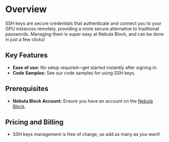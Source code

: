 # Overview

SSH keys are secure credentials that authenticate and connect you to your GPU instances remotely, providing a more secure 
alternative to traditional passwords. Managing them is super easy at Nebula Block, and can be done in just a few clicks!

## Key Features
- **Ease of use:** No setup required—get started instantly after signing in.
- **Code Samples:** See our code samples for using SSH keys.

## Prerequisites
- **Nebula Block Account:** Ensure you have an account on the [Nebula Block](https://www.nebulablock.com).

## Pricing and Billing
- SSH keys management is free of charge, so add as many as you want! 